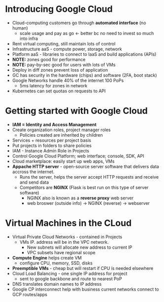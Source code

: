 # Introducing Google Cloud
- Cloud-computing customers go through **automated interface** (no human)
    - scale usage and pay as go <- better bc no need to invest so much into infra
- Rent virtual computing, still maintain lots of control
- Infrastructure aaS - compute power, storage, network
- Platform aaS - libraries to connect to IaaS and build applications (APIs)
- **NOTE:** zones good for performance
- **NOTE:** pay-by-sec good for users with lots of VMs
- Deploy in diff zones prevent loss of application
- GC has security in the hardware (chips) and software (2FA, boot stack)
- Google Networks handle 40% of the internet 100 PoPs
    - 5ms latency for zones in network
- Kubernetes can set quotas on requests to API
# Getting started with Google Cloud
- **IAM = Identity and Access Management**
- Create organization roles, project manager roles
    - Policies created are inherited by children
- Services + resources per project basis
- Put projects in folders to share policies
- IAM - Instance Admin Role in Projects
- Control Google Cloud Platform; web interface; console, SDK, API
- Cloud marketplace: easily start up web apps, VMs
- **Appache HTTP server** - open-source server software that delivers data accross the internet.
    - Runs the server, helps the server accept HTTP requests and receive and send data
    - Competitors are **NGINX** (Flask is best run on this type of server software)
        - NGINX also is known as a **reverse proxy** web server 
        - web broswer (outside info) -> NGINX (reverse) -> webserver
# Virtual Machines in the CLoud
- Virtual Private Cloud Networks - contained in Projects
    - VMs IP. address will be in the VPC network.
        - New subnets will allocate new address to current IP
        - VPC subsets have regional scope
- **Compute Engine** helps create VM
    - configure CPU, memory, SSD, disks
- **Preemptible VMs** - cheap but will restart if CPU is needed elsewhere
- Cloud Load Balancing - one single IP address for project
    - sent to google backbone and route to nearest PoP
- DNS translates domain names to IP address
- Google CP interconnect help with business current networks connect to GCP routes/apps